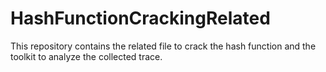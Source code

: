# HashFunctionCrackingRelated
This repository contains the related file to crack the hash function and the toolkit to analyze the collected trace.
